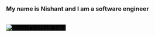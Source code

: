 ### My name is Nishant and I am a software engineer 
<br />
<img align="left" style="background:black" alt="Nishant's Github Stats" src="https://github-readme-stats.vercel.app/api?username=nishantml&show_icons=true&hide_border=false" />







<!-- <img align="left" src="https://github-readme-stats.vercel.app/api/top-langs/?username=nishantml" /> -->






<!--
**nishantml/nishantml** is a ✨ _special_ ✨ repository because its `README.md` (this file) appears on your GitHub profile.

Here are some ideas to get you started:

- 🔭 I’m currently working on ...
- 🌱 I’m currently learning ...
- 👯 I’m looking to collaborate on ...
- 🤔 I’m looking for help with ...
- 💬 Ask me about ...
- 📫 How to reach me: ...
- 😄 Pronouns: ...
- ⚡ Fun fact: ...
### Connect with me:
<br />

[<img align="left" alt="Nishant | LinkedIn" width="22px" src="https://cdn.jsdelivr.net/npm/simple-icons@v3/icons/linkedin.svg" />][linkedin]
[<img align="left" alt="Nishant | Medium" width="22px" src="https://cdn.jsdelivr.net/npm/simple-icons@v3/icons/medium.svg" />][medium]
[<img align="left" alt="Nishant | Twitter" width="22px" src="https://cdn.jsdelivr.net/npm/simple-icons@v3/icons/twitter.svg" />][twitter]
[<img align="left" alt="Nishant | Instagram" width="22px" src="https://cdn.jsdelivr.net/npm/simple-icons@v3/icons/instagram.svg" />][instagram]
-->

[instagram]: https://www.instagram.com/i_.am._nishant
[twitter]: https://www.instagram.com/nishantml
[linkedin]: https://www.linkedin.com/in/nishantml
[medium]: https://medium.com/@nishantbhushan10
